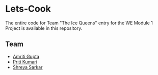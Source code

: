# Lets-Cook
The entire code for Team "The Ice Queens" entry for the WE Module 1 Project is available in this repository.

## Team  
* [Amriti Gupta](https://github.com/)  
* [Priti Kumari](https://github.com/amyra98)  
* [Shreya Sarkar](https://github.com/zugzwang03) 
